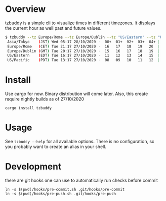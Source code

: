 Overview
=========

tzbuddy is a simple cli to visualize times in different timezones.
It displays the current hour as well past and future values.

```bash
$ tzbuddy --tz Europe/Rome --tz Europe/Dublin --tz "US/Eastern" --tz "US/Pacific" --tz "Asia/Tokyo"
 Asia/Tokyo    (JST) Wed 05:17 28/10/2020 ·  00+  01+  02+  03+  04+ | 05+|  06+  07+  08+  09+  10+  11+
 Europe/Rome   (CET) Tue 21:17 27/10/2020 ·  16   17   18   19   20  | 21 |  22   23   00+  01+  02+  03+
 Europe/Dublin (GMT) Tue 20:17 27/10/2020 ·  15   16   17   18   19  | 20 |  21   22   23   00+  01+  02+
 US/Eastern    (EDT) Tue 16:17 27/10/2020 ·  11   12   13   14   15  | 16 |  17   18   19   20   21   22
 US/Pacific    (PDT) Tue 13:17 27/10/2020 ·  08   09   10   11   12  | 13 |  14   15   16   17   18   19
```

Install
========

Use cargo for now. Binary distribution will come later. Also, this create
require nightly builds as of 27/10/2020

```
cargo install tzbuddy
```

Usage
=======

See `tzbuddy --help` for all available options. There is no configuration, so
you probably want to create an alias in your shell.

Development
===========

there are git hooks one can use to automatically run checks before commit

```
ln -s $(pwd)/hooks/pre-commit.sh .git/hooks/pre-commit
ln -s $(pwd)/hooks/pre-push.sh .git/hooks/pre-push
```

